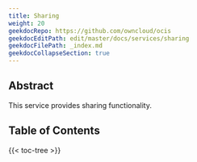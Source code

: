 ```yaml
---
title: Sharing
weight: 20
geekdocRepo: https://github.com/owncloud/ocis
geekdocEditPath: edit/master/docs/services/sharing
geekdocFilePath: _index.md
geekdocCollapseSection: true
---
```


## Abstract

This service provides sharing functionality.

## Table of Contents

{{< toc-tree >}}
